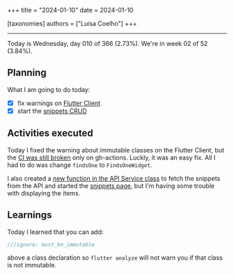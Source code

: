 +++
title = "2024-01-10"
date = 2024-01-10

[taxonomies]
authors = ["Luísa Coelho"]
+++

---

Today is Wednesday, day 010 of 366 (2.73%). We're in week 02 of 52 (3.84%).

## Planning

What I am going to do today:

- [x] fix warnings on [Flutter Client](https://github.com/OmnicodeSolutions/luisa_drf_flutter_client/issues/1)
- [x] start the [snippets CRUD](https://github.com/OmnicodeSolutions/luisa_drf_flutter_client/issues/2)

## Activities executed

Today I fixed the warning about immutable classes on the Flutter Client, but the [CI was still broken](https://github.com/OmnicodeSolutions/luisa_drf_flutter_client/actions/runs/7474000014/job/20339271872) only on gh-actions. Luckly, it was an easy fix. All I had to do was change `findsOne` to `FindsOneWidget`.

I also created a [new function in the API Service class](https://github.com/OmnicodeSolutions/luisa_drf_flutter_client/blob/17d2d31a1081dbab95d469fa90b0631212a0d6ff/lib/api_service.dart#L22C1-L34C2) to fetch the snippets from the API and started the [snippets page](https://github.com/OmnicodeSolutions/luisa_drf_flutter_client/blob/snippets_CRUD/lib/view_snippets.dart), but I'm having some trouble with displaying the items.

## Learnings

Today I learned that you can add:

```dart
///ignore: must_be_immutable
```

above a class declaration so `flutter analyze` will not warn you if that class is not immutable.

